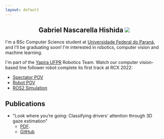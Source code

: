 ```yaml
---
layout: default
---
```


<h2 style="text-align: center;">Gabriel Nascarella Hishida <img class="profile-picture" src="https://avatars.githubusercontent.com/u/55661167?v=4"></h2>

I'm a BSc Computer Science student at [Universidade Federal do Paraná](http://bcc.ufpr.br/), and I'll be graduating soon! I'm interested in robotics, computer vision and machine learning.

I'm part of the [Yapira UFPR](https://www.facebook.com/ufpr.yapira) Robotics Team. Watch our computer vision-based line follower robot complete its first track at RCX 2022: 
* [Spectator POV](https://drive.google.com/file/d/13jQLvRatMAxQXDhhhWztNFT34ptf3a_2/view?usp=sharing)
* [Robot POV](https://drive.google.com/file/d/1qnftp4b8_yvBsK6LlyaOee2ITNIrxgbI/view?usp=sharing)
* [ROS2 Simulation](https://www.youtube.com/watch?v=E3LZQBVdJgE)

## Publications

* "Look where you’re going: Classifying drivers' attention through 3D gaze estimation" 
    * [PDF](./Thesis_LWYG.pdf).
    * [GitHub](https://github.com/VRI-UFPR/LWYG-drivers-attention)
